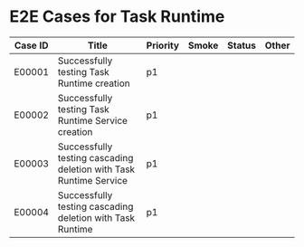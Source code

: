 # E2E Cases for Task Runtime

| Case ID | Title                                                             | Priority | Smoke | Status |    Other    |
|---------|-------------------------------------------------------------------|----------|-------|--------|-------------|
| E00001  | Successfully testing Task Runtime creation                        | p1       |       |        |             |
| E00002  | Successfully testing Task Runtime Service creation                | p1       |       |        |             |
| E00003  | Successfully testing cascading deletion with Task Runtime Service | p1       |       |        |             |
| E00004  | Successfully testing cascading deletion with Task Runtime         | p1       |       |        |             |
